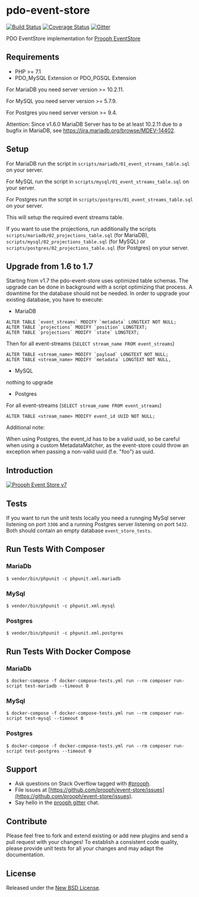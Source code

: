 # pdo-event-store

[![Build Status](https://travis-ci.org/prooph/pdo-event-store.svg?branch=master)](https://travis-ci.org/prooph/pdo-event-store)
[![Coverage Status](https://coveralls.io/repos/prooph/pdo-event-store/badge.svg?branch=master&service=github)](https://coveralls.io/github/prooph/pdo-event-store?branch=master)
[![Gitter](https://badges.gitter.im/Join%20Chat.svg)](https://gitter.im/prooph/improoph)

PDO EventStore implementation for [Prooph EventStore](https://github.com/prooph/event-store)

Requirements
------------

- PHP >= 7.1
- PDO_MySQL Extension or PDO_PGSQL Extension

For MariaDB you need server version >= 10.2.11.

For MySQL you need server version >= 5.7.9.

For Postgres you need server version >= 9.4.

Attention: Since v1.6.0 MariaDB Server has to be at least 10.2.11 due to a bugfix in MariaDB, see https://jira.mariadb.org/browse/MDEV-14402.

Setup
-----

For MariaDB run the script in `scripts/mariadb/01_event_streams_table.sql` on your server.

For MySQL run the script in `scripts/mysql/01_event_streams_table.sql` on your server.

For Postgres run the script in `scripts/postgres/01_event_streams_table.sql` on your server.

This will setup the required event streams table.

If you want to use the projections, run additionally the scripts `scripts/mariadb/02_projections_table.sql`
(for MariaDB), `scripts/mysql/02_projections_table.sql` (for MySQL) or
`scripts/postgres/02_projections_table.sql` (for Postgres) on your server.

Upgrade from 1.6 to 1.7
-----------------------

Starting from v1.7 the pdo-event-store uses optimized table schemas.
The upgrade can be done in background with a script optimizing that process.
A downtime for the database should not be needed.
In order to upgrade your existing database, you have to execute:

- MariaDB

```
ALTER TABLE `event_streams` MODIFY `metadata` LONGTEXT NOT NULL;
ALTER TABLE `projections` MODIFY `position` LONGTEXT;
ALTER TABLE `projections` MODIFY `state` LONGTEXT;
```

Then for all event-streams (`SELECT stream_name FROM event_streams`)

```
ALTER TABLE <stream_name> MODIFY `payload` LONGTEXT NOT NULL;
ALTER TABLE <stream_name> MODIFY `metadata` LONGTEXT NOT NULL,
```

- MySQL

nothing to upgrade

- Postgres

For all event-streams (`SELECT stream_name FROM event_streams`)

```
ALTER TABLE <stream_name> MODIFY event_id UUID NOT NULL;
```

Additional note:

When using Postgres, the event_id has to be a valid uuid, so be careful when using a custom MetadataMatcher, as the
event-store could throw an exception when passing a non-valid uuid (f.e. "foo") as uuid.

Introduction
------------

[![Prooph Event Store v7](https://img.youtube.com/vi/QhpDIqYQzg0/0.jpg)](https://www.youtube.com/watch?v=QhpDIqYQzg0)

Tests
-----
If you want to run the unit tests locally you need a runnging MySql server listening on port `3306` 
and a running Postgres server listening on port `5432`. Both should contain an empty database `event_store_tests`.

## Run Tests With Composer

### MariaDb

`$ vendor/bin/phpunit -c phpunit.xml.mariadb`

### MySql

`$ vendor/bin/phpunit -c phpunit.xml.mysql`

### Postgres

`$ vendor/bin/phpunit -c phpunit.xml.postgres`

## Run Tests With Docker Compose

### MariaDb

`$ docker-compose -f docker-compose-tests.yml run --rm composer run-script test-mariadb --timeout 0`

### MySql

`$ docker-compose -f docker-compose-tests.yml run --rm composer run-script test-mysql --timeout 0`

### Postgres

`$ docker-compose -f docker-compose-tests.yml run --rm composer run-script test-postgres --timeout 0`

## Support

- Ask questions on Stack Overflow tagged with [#prooph](https://stackoverflow.com/questions/tagged/prooph).
- File issues at [https://github.com/prooph/event-store/issues](https://github.com/prooph/event-store/issues).
- Say hello in the [prooph gitter](https://gitter.im/prooph/improoph) chat.

## Contribute

Please feel free to fork and extend existing or add new plugins and send a pull request with your changes!
To establish a consistent code quality, please provide unit tests for all your changes and may adapt the documentation.

## License

Released under the [New BSD License](LICENSE).

